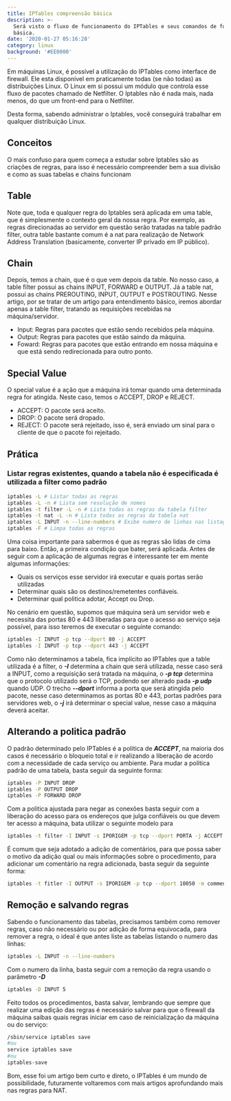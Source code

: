 ```yaml
---
title: IPTables compreensão básica
description: >-
  Será visto o fluxo de funcionamento do IPTables e seus comandos de forma
  básica.
date: '2020-01-27 05:16:28'
category: linux
background: '#EE0000'
---
```

Em máquinas Linux, é possível a utilização do IPTables como interface de firewall. Ele esta disponível em praticamente todas (se não todas) as distribuições Linux. O Linux em si possui um módulo que controla esse fluxo de pacotes chamado de Netfilter. O Iptables não é nada mais, nada menos, do que um front-end para o Netfilter.

Desta forma, sabendo administrar o Iptables, você conseguirá trabalhar em qualquer distribuição Linux.

## Conceitos

O mais confuso para quem começa a estudar sobre Iptables são as criações de regras, para isso é necessário compreender bem a sua divisão e como as suas tabelas e chains funcionam

## Table

Note que, toda e qualquer regra do Iptables será aplicada em uma table, que é simplesmente o contexto geral da nossa regra. Por exemplo, as regras direcionadas ao servidor em questão serão tratadas na table padrão filter, outra table bastante comum é a nat para realização de Network Address Translation (basicamente, converter IP privado em IP público).

## Chain

Depois, temos a chain, que é o que vem depois da table. No nosso caso, a table filter possui as chains INPUT, FORWARD e OUTPUT. Já a table nat, possui as chains PREROUTING, INPUT, OUTPUT e POSTROUTING. Nesse artigo, por se tratar de um artigo para entendimento básico, iremos abordar apenas a table filter, tratando as requisições recebidas na máquina/servidor.

* Input: Regras para pacotes que estão sendo recebidos pela máquina.
* Output: Regras para pacotes que estão saindo da máquina.
* Foward: Regras para pacotes que estão entrando em nossa máquina e que está sendo redirecionada para outro ponto.

## Special Value

O special value é a ação que a máquina irá tomar quando uma determinada regra for atingida. Neste caso, temos o ACCEPT, DROP e REJECT.

* ACCEPT: O pacote será aceito.
* DROP: O pacote será dropado.
* REJECT: O pacote será rejeitado, isso é, será enviado um sinal para o cliente de que o pacote foi rejeitado.

## Prática

### Listar regras existentes, quando a tabela não é especificada é utilizada a filter como padrão

```bash
iptables -L # Listar todas as regras
iptables -L -n # Lista sem resolução de nomes
iptables -t filter -L -n # Lista todas as regras da tabela filter
iptables -t nat -L -n # Lista todas as regras da tabela nat
iptables -L INPUT -n --line-numbers # Exibe numero de linhas nas listagens
iptables -F # Limpa todas as regras
```

Uma coisa importante para sabermos é que as regras são lidas de cima para baixo. Então, a primeira condição que bater, será aplicada. Antes de seguir com a aplicação de algumas regras é interessante ter em mente algumas informações:

* Quais os serviços esse servidor irá executar e quais portas serão utilizadas
* Determinar quais são os destinos/remetentes confiáveis.
* Determinar qual politica adotar, Accept ou Drop.

No cenário em questão, supomos que máquina será um servidor web e necessita das portas 80 e 443 liberadas para que o acesso ao serviço seja possível, para isso teremos de executar o seguinte comando:

```bash
iptables -I INPUT -p tcp --dport 80 -j ACCEPT
iptables -I INPUT -p tcp --dport 443 -j ACCEPT
```

Como não determinamos a tabela, fica implícito ao IPTables que a table utilizada é a filter, o ***\-I*** determina a chain que será utilizada, nesse caso será a INPUT, como a requisição será tratada na máquina, o ***\-p tcp*** determina que o protocolo utilizado será o TCP, podendo ser alterado pada ***\-p udp*** quando UDP. O trecho ***\--dport*** informa a porta que será atingida pelo pacote, nesse caso determinamos as portas 80 e 443, portas padrões para servidores web, o ***\-j*** irá determinar o special value, nesse caso a máquina deverá aceitar.

## Alterando a politica padrão

O padrão determinado pelo IPTables é a politica de ***ACCEPT***, na maioria dos casos é necessário o bloqueio total e ir realizando a liberação de acordo com a necessidade de cada serviço ou ambiente. Para mudar a politica padrão de uma tabela, basta seguir da seguinte forma:

```bash
iptables -P INPUT DROP
iptables -P OUTPUT DROP
iptables -P FORWARD DROP
```

Com a politica ajustada para negar as conexões basta seguir com a liberação do acesso para os endereços que julga confiáveis ou que devem ter acesso a máquina, bata utilizar o seguinte modelo para

```bash
iptables -t filter -I INPUT -s IPORIGEM -p tcp --dport PORTA -j ACCEPT
```

É comum que seja adotado a adição de comentários, para que possa saber o motivo da adição qual ou mais informações sobre o procedimento, para adicionar um comentário na regra adicionada, basta seguir da seguinte forma:

```bash
iptables -t fitler -I OUTPUT -s IPORIGEM -p tcp --dport 10050 -m comment --comment "Teste" -J ACCEPT
```

## Remoção e salvando regras

Sabendo o funcionamento das tabelas, precisamos também como remover regras, caso não necessário ou por adição de forma equivocada, para remover a regra, o ideal é que antes liste as tabelas listando o numero das linhas:

```bash
iptables -L INPUT -n --line-numbers
```

Com o numero da linha, basta seguir com a remoção da regra usando o parâmetro ***\-D***

```bash
iptables -D INPUT 5
```

Feito todos os procedimentos, basta salvar, lembrando que sempre que realizar uma edição das regras é necessário salvar para que o firewall da máquina saibas quais regras iniciar em caso de reinicialização da máquina ou do serviço:

```bash
/sbin/service iptables save
#ou
service iptables save 
#ou
iptables-save
```

Bom, esse foi um artigo bem curto e direto, o IPTables é um mundo de possibilidade, futuramente voltaremos com mais artigos aprofundando mais nas regras para NAT.
